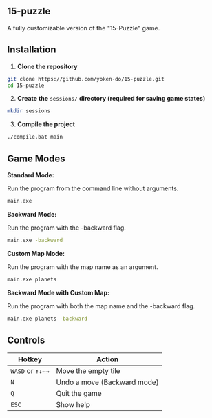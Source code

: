 


## 15-puzzle

A fully customizable version of the "15-Puzzle" game.

## Installation

1. **Clone the repository**
```bash
git clone https://github.com/yoken-do/15-puzzle.git
cd 15-puzzle
```

2. **Create the** `sessions/` **directory (required for saving game states)**
```bash
mkdir sessions
```

3. **Compile the project**
```bash
./compile.bat main
```

## Game Modes
**Standard Mode:**

Run the program from the command line without arguments.

```bash
main.exe
```

**Backward Mode:**

Run the program with the -backward flag.

```bash
main.exe -backward
```

**Custom Map Mode:**

Run the program with the map name as an argument.

```bash
main.exe planets
```

**Backward Mode with Custom Map:**

Run the program with both the map name and the -backward flag.

```bash
main.exe planets -backward
```

## Controls

| Hotkey           | Action                      |
|------------------|-----------------------------|
| `WASD` or `↑↓←→` | Move the empty tile         |
| `N`              | Undo a move (Backward mode) |
| `Q`              | Quit the game               |
| `ESC`            | Show help                   |
